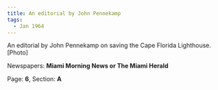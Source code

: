 ```yaml
---  
title: An editorial by John Pennekamp  
tags:  
  - Jan 1964  
---  
```

  
An editorial by John Pennekamp on saving the Cape Florida Lighthouse. [Photo]  
  
Newspapers: **Miami Morning News or The Miami Herald**  
  
Page: **6**, Section: **A** 
